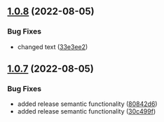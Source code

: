 ## [1.0.8](https://github.com/devilz1/svelte-todo/compare/v1.0.7...v1.0.8) (2022-08-05)


### Bug Fixes

* changed text ([33e3ee2](https://github.com/devilz1/svelte-todo/commit/33e3ee20215df8535a758ed6694a84bb8a70b516))

## [1.0.7](https://github.com/devilz1/svelte-todo/compare/v1.0.6...v1.0.7) (2022-08-05)


### Bug Fixes

* added release semantic functionality ([80842d6](https://github.com/devilz1/svelte-todo/commit/80842d665afaa2b413a75334679790163180de11))
* added release semantic functionality ([30c499f](https://github.com/devilz1/svelte-todo/commit/30c499f92e9a0b49ef629026658342051ab78a7d))
